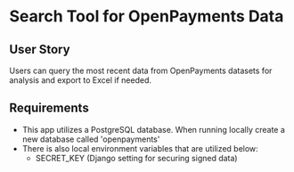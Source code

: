 # Search Tool for OpenPayments Data

## User Story
Users can query the most recent data from OpenPayments datasets for analysis and export to Excel if needed.


## Requirements
- This app utilizes a PostgreSQL database. When running locally create a new database called 'openpayments'
- There is also local environment variables that are utilized below:
    - SECRET_KEY (Django setting for securing signed data)
